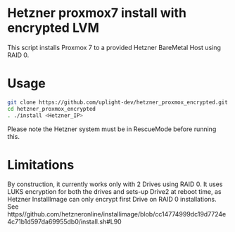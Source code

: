 # Hetzner proxmox7 install with encrypted LVM
This script installs Proxmox 7 to a provided Hetzner BareMetal Host using RAID 0.

# Usage
```sh
git clone https://github.com/uplight-dev/hetzner_proxmox_encrypted.git
cd hetzner_proxmox_encrypted
. ./install <Hetzner_IP>
```

Please note the Hetzner system must be in RescueMode before running this.

# Limitations
By construction, it currently works only with 2 Drives using RAID 0.
It uses LUKS encryption for both the drives and sets-up Drive2 at reboot time, as Hetzner InstallImage can only 
encrypt first Drive on RAID 0 installations.
See https//github.com/hetzneronline/installimage/blob/cc14774999dc19d7724e4c71b1d597da69955db0/install.sh#L90

